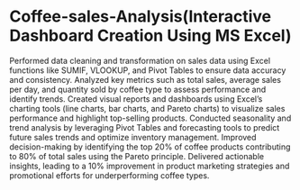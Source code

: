 # Coffee-sales-Analysis(Interactive Dashboard Creation Using MS Excel)
Performed data cleaning and transformation on sales data using Excel functions like SUMIF, VLOOKUP, and Pivot Tables to ensure data accuracy and consistency.
Analyzed key metrics such as total sales, average sales per day, and quantity sold by coffee type to assess performance and identify trends.
Created visual reports and dashboards using Excel’s charting tools (line charts, bar charts, and Pareto charts) to visualize sales performance and highlight top-selling products.
Conducted seasonality and trend analysis by leveraging Pivot Tables and forecasting tools to predict future sales trends and optimize inventory management.
Improved decision-making by identifying the top 20% of coffee products contributing to 80% of total sales using the Pareto principle.
Delivered actionable insights, leading to a 10% improvement in product marketing strategies and promotional efforts for underperforming coffee types.
